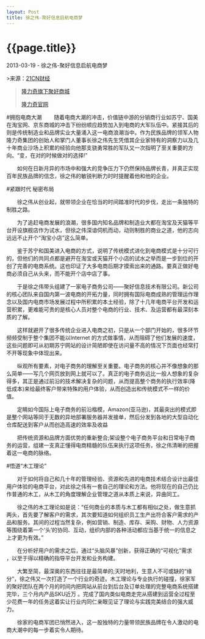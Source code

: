```yaml
---
layout: Post
title: 徐之伟-聚好信息启航电商梦
---
```


{{page.title}}
======

<p class="meta">2013-03-19 - 徐之伟-聚好信息启航电商梦</p>
>来源：<a href="http://finance.21cn.com/stock/bluechip/a/2013/0321/14/20753379.shtml">21CN财经</a>


><a href="http://www.jufine.com/Help/AboutUS.html">隆力奇旗下聚好商城</a>
>
><a href="http://www.longliqicom.com/main/cn/">隆力奇官网</a>



#拥抱电商大潮
　　随着电商大潮的冲击，价值链中游的分销商行业如苏宁、国美在淘宝网、京东商城的冲击下纷纷顺应趋势加入到电商的大军队伍中。紧接其后的则是传统制造业和品牌实业大量涌入这一电商浪潮当中。作为民族品牌的领军人物隆力奇集团的创始人和掌门人董事长徐之伟先生凭借其企业家特有的洞察力以及几十年商业沙场上积累的经验向他那支骁勇常胜的军队又一次指明了至关重要的方向。“变，在对的时候做对的选择!”

　　如何在日新月异的市场中和强大的竞争压力下仍然保持品牌长青，并真正实现百年民族品牌的信念，徐之伟的敏锐判断力时时提醒着他和他的企业。

#紧跟时代 秘密布局

　　徐之伟从创业起，就带领企业在恰当的时间踏准时代的步伐，走出一条独特的制胜之路。

　　为了追赶电商发展的浪潮，很多国内知名品牌和制造业大都在淘宝及天猫等平台开设旗舰店作为试水，但徐之伟深谙伺机而动，动则制胜的商业之道，他的志向远远不止开个“淘宝小店”这么简单。

　　鉴于苏宁和国美进入电商的方式，说明了传统模式进化到电商模式是十分可行的，但他们的共同点都是避开在淘宝或天猫开个小店的试水之举而是一步到位的开创了完善的电商系统。这也印证了大多电商后期才摸索出来的通路。要真正做好电商必须自己从头来，而不能开个店中店了事。

　　于是徐之伟带头组建了一家电子商务公司——聚好信息技术有限公司。新公司的核心团队来自国内第一波电商的开拓力量，同时拥有国际电商成熟的管理运作理念以及国内电商市场发展过程中所积累的本土经验，除了十几年电商平台开发和运营积累，更难能可贵的是核心人员对整个电商的行业、技术、及运营都有最深刻本质的了解。

　　这样就避开了很多传统企业进入电商之初，只是从一个部门开始的，很多环节频频受制于整个集团不能以Internet 的方式做事情，从而阻碍了他们发展的速度，这些问题即可从初期苏宁网站的设计简陋即使在访问量不高的情况下页面也经常打不开等现象中体现出来。

　　纵观所有要素，对电子商务的理解至关重要。电子商务的核心并不像想象的那么简单——写几个网页放到网上就可以了。真正的电子商务远比一般人想象的复杂得多，其正是通过前沿的技术解决复杂的问题，从而提高整个商务的执行效率(降低成本)来给最终客户带来特殊的用户体验，从而创造出和传统模式不一样的价值。

　　定睛如今国际上电子商务的前沿楷模，Amazon(亚马逊)，其最突出的模式即是整个网站等同于无数的异地部署服务器并发接单，然后分发到各地的大型自动化仓库配送到客户从而创造高速的效率及收益

　　把传统资源和品牌方面优势的重新整合;架设整个电子商务平台和日常电子商务的运营，组建一支真正懂得电商精髓的队伍来执行这项任务，徐之伟清晰的把握着这一电商的脉络。

#悟道“木工理论”

　　对于如何将自己和几十年的管理经验、资源和先进的电商技术结合设计出最佳用户体验的电商平台，对此徐之伟有一套自己的理论和方法。他将现在的自己仍比作普通的木工，从木工的角度理解企业管理之道从本质上来说，异曲同工。

　　徐之伟的木工理论如是说：“任何商业的本质与木工都有相似之处，做生意抓两头，首先要了解客户的需求，其次要知道如何组织员工生产出符合客户需求的产品和服务。其间的过程当然复杂，例如营销、制造、库存、采购、财物、人力资源等围绕着第一个‘头’的协同、互动，组织内部的各种活动都应当基于统一的信息之上才更为有效。”

　　在分析好用户的需求之后，通过“头脑风暴”创新，获得正确的“可视化”需求 ，以至于得以精确的指导平台开发和业务构建。

　　大繁至简，最深奥的东西往往是最简单的;天时地利，生意人不可或缺的“缘分”，徐之伟又一次打造了一个行业的奇迹。木工理论与专业执行的碰撞，徐家军的聚好团队在两个月的时间内把网站从前台到后台及订单处理的完整电商系统搭建完毕，三个月内产品SKU近万 。完成了国内类似电商走完从搭建到运营全过程至少花费一年的任务这着实让行业内同仁亲眼见证了理论与实践完美结合的强大威力。

　　徐家的电商军团已悄然进入，这一股独特的力量带领民族品牌在令人激动的电商大潮中的每一步着实令人期待。